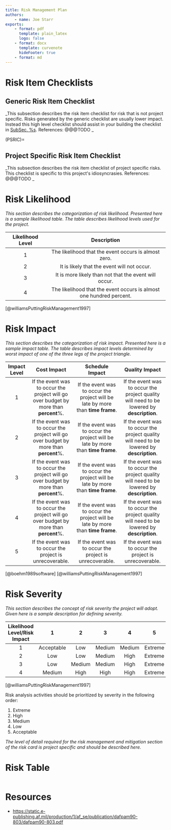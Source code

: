 ```yaml
---
title: Risk Management Plan
authors:
    - name: Joe Starr
exports:
    - format: pdf
      template: plain_latex
      logo: false
    - format: docx
      template: curvenote
      hideFooter: true
    - format: md
---
```


# Risk Item Checklists

## Generic Risk Item Checklist

_This subsection describes the risk item checklist for risk that is not project
specific. Risks generated by the generic checklist are usually lower impact.
Instead this high level checklist should assist in your building the checklist
in [SubSec. %s](#PSRIC). References: @@@TODO _

(PSRIC)=

## Project Specific Risk Item Checklist

_This subsection describes the risk item checklist of project specific risks.
This checklist is specific to this project's idiosyncrasies.
References: @@@TODO _

# Risk Likelihood

_This section describes the categorization of risk likelihood. Presented here is
a sample likelihood table. The table describes likelihood levels used for the
project._

| Likelihood Level |                             Description                             |
| :--------------: | :-----------------------------------------------------------------: |
|        1         |        The likelihood that the event occurs is almost zero.         |
|        2         |             It is likely that the event will not occur.             |
|        3         |        It is more likely than not that the event will occur.        |
|        4         | The likelihood that the event occurs is almost one hundred percent. |

[@williamsPuttingRiskManagement1997]

# Risk Impact

_This section describes the categorization of risk impact. Presented here is
a sample impact table. The table describes impact levels determined by worst
impact of one of the three legs of the project triangle._

| Impact Level |                                     Cost Impact                                      |                                 Schedule Impact                                 |                                      Quality Impact                                       |
| :----------: | :----------------------------------------------------------------------------------: | :-----------------------------------------------------------------------------: | :---------------------------------------------------------------------------------------: |
|      1       | If the event was to occur the project will go over budget by more than **percent**%. | If the event was to occur the project will be late by more than **time frame**. | If the event was to occur the project quality will need to be lowered by **description**. |
|      2       | If the event was to occur the project will go over budget by more than **percent**%. | If the event was to occur the project will be late by more than **time frame**. | If the event was to occur the project quality will need to be lowered by **description**. |
|      3       | If the event was to occur the project will go over budget by more than **percent**%. | If the event was to occur the project will be late by more than **time frame**. | If the event was to occur the project quality will need to be lowered by **description**. |
|      4       | If the event was to occur the project will go over budget by more than **percent**%. | If the event was to occur the project will be late by more than **time frame**. | If the event was to occur the project quality will need to be lowered by **description**. |
|      5       |               If the event was to occur the project is unrecoverable.                |             If the event was to occur the project is unrecoverable.             |                  If the event was to occur the project is unrecoverable.                  |

[@boehm1989software]
[@williamsPuttingRiskManagement1997]

# Risk Severity

_This section describes the concept of risk severity the project will adopt.
Given here is a sample description for defining severity._

| Likelihood Level/Risk Impact |     1      |   2    |   3    |   4    |    5    |
| :--------------------------: | :--------: | :----: | :----: | :----: | :-----: |
|              1               | Acceptable |  Low   | Medium | Medium | Extreme |
|              2               |    Low     |  Low   | Medium |  High  | Extreme |
|              3               |    Low     | Medium | Medium |  High  | Extreme |
|              4               |   Medium   |  High  |  High  |  High  | Extreme |

[@williamsPuttingRiskManagement1997]

Risk analysis activities should be prioritized by severity in the following
order:
1. Extreme
2. High
3. Medium
4. Low
5. Acceptable

_The level of detail required for the risk management and mitigation section
of the risk card is project specific and should be described here._

# Risk Table

```{include} sections/risk_table.md

```

# Resources 

- https://static.e-publishing.af.mil/production/1/af_se/publication/dafpam90-803/dafpam90-803.pdf
